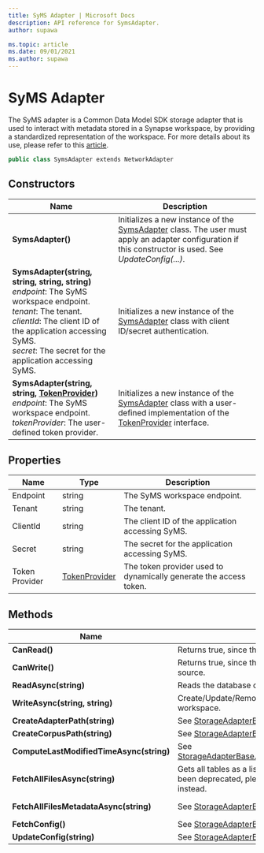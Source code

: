 ```yaml
---
title: SyMS Adapter | Microsoft Docs
description: API reference for SymsAdapter.
author: supawa

ms.topic: article
ms.date: 09/01/2021
ms.author: supawa
---
```

# SyMS Adapter

The SyMS adapter is a Common Data Model SDK storage adapter that is used to interact with metadata stored in a Synapse workspace, by providing a standardized representation of the workspace. For more details about its use, please refer to this [article](../../../sdk/syms-cdm.md).

```csharp
public class SymsAdapter extends NetworkAdapter
```

## Constructors
|Name|Description|
|---|---|
|**SymsAdapter()**|Initializes a new instance of the [SymsAdapter](symsadapter.md) class. The user must apply an adapter configuration if this constructor is used. See *UpdateConfig(...)*.|
|**SymsAdapter(string, string, string, string)**<br/>*endpoint*: The SyMS workspace endpoint.<br/>*tenant*: The tenant.<br/>*clientId*: The client ID of the application accessing SyMS.<br/>*secret*: The secret for the application accessing SyMS.|Initializes a new instance of the [SymsAdapter](symsadapter.md) class with client ID/secret authentication.|
|**SymsAdapter(string, string, [TokenProvider](../utilities/tokenprovider.md))**<br/>*endpoint*: The SyMS workspace endpoint.<br/>*tokenProvider*: The user-defined token provider.|Initializes a new instance of the [SymsAdapter](symsadapter.md) class with a user-defined implementation of the [TokenProvider](../utilities/tokenprovider.md) interface.|

## Properties
|Name|Type|Description|
|---|---|---|
|Endpoint|string|The SyMS workspace endpoint.|
|Tenant|string|The tenant.|
|ClientId|string|The client ID of the application accessing SyMS.|
|Secret|string|The secret for the application accessing SyMS.|
|Token Provider|[TokenProvider](../utilities/tokenprovider.md)|The token provider used to dynamically generate the access token.|


## Methods
|Name|Description|Return Type|
|---|---|---|
|**CanRead()**|Returns true, since the SyMS adapter can read data.|bool|
|**CanWrite()**|Returns true, since the SyMS adapter can write data to its source.|bool|
|**ReadAsync(string)**| Reads the database or table from SyMS workspace.|
|**WriteAsync(string, string)**| Create/Update/Remove database or table from SyMS workspace. |
|**CreateAdapterPath(string)**|See [StorageAdapterBase.CreateAdapterPath(...)](storageadapterbase.md#methods).|string|
|**CreateCorpusPath(string)**|See [StorageAdapterBase.CreateCorpusPath(...)](storageadapterbase.md#methods).|string|
|**ComputeLastModifiedTimeAsync(string)**|See [StorageAdapterBase.ComputeLastModifiedTimeAsync(...)](storageadapterbase.md#methods).|Task\<DateTimeOffset?>|
|**FetchAllFilesAsync(string)**| Gets all tables as a list from SyMS database. This has been deprecated, please use FetchAllFilesMetadataAsync instead. |Task\<List\<string>>|
|**FetchAllFilesMetadataAsync(string)**|See [StorageAdapterBase.FetchAllFilesMetadataAsync(...)](storageadapterbase.md#methods).|Task\<IDictionary\<string, CdmFileMetadata>>|
|**FetchConfig()**|See [StorageAdapterBase.FetchConfig()](storageadapterbase.md#methods).|string|
|**UpdateConfig(string)**|See [StorageAdapterBase.UpdateConfig(...)](storageadapterbase.md#methods).|void|
